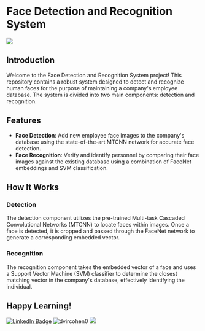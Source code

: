 # Face Detection and Recognition System
<img src="https://media.licdn.com/dms/image/sync/D4D27AQF0PDexyXsQgw/articleshare-shrink_800/0/1701951390855?e=1703246400&v=beta&t=cKwoulayui4ap7UEhTyVpC1Z8zyF2Znl3V2aEWkNE5c">

## Introduction
Welcome to the Face Detection and Recognition System project! This repository contains a robust system designed to detect and recognize human faces for the purpose of maintaining a company's employee database. The system is divided into two main components: detection and recognition.
## Features
- **Face Detection**: Add new employee face images to the company's database using the state-of-the-art MTCNN network for accurate face detection.
- **Face Recognition**: Verify and identify personnel by comparing their face images against the existing database using a combination of FaceNet embeddings and SVM classification.

## How It Works
### Detection
The detection component utilizes the pre-trained Multi-task Cascaded Convolutional Networks (MTCNN) to locate faces within images. Once a face is detected, it is cropped and passed through the FaceNet network to generate a corresponding embedded vector.
### Recognition
The recognition component takes the embedded vector of a face and uses a Support Vector Machine (SVM) classifier to determine the closest matching vector in the company's database, effectively identifying the individual.

Happy Learning!
---
[![LinkedIn Badge](https://img.shields.io/badge/LinkedIn-Profile-informational?style=flat&logo=linkedin&logoColor=white&color=0D76A8)](https://www.linkedin.com/in/dvirco/)
![dvircohen0](https://road-to-kaggle-grandmaster.vercel.app/api/simple/dvircohen0)
![](https://dcbadge.vercel.app/api/shield/355471953491918850?style=flat)

